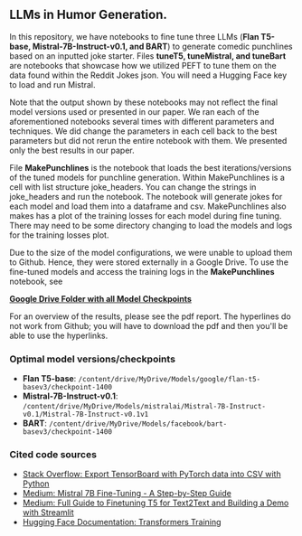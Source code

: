 ## LLMs in Humor Generation.

In this repository, we have notebooks to fine tune three LLMs (**Flan T5-base, Mistral-7B-Instruct-v0.1, and BART**) to generate comedic punchlines based on an inputted joke starter.
Files **tuneT5, tuneMistral, and tuneBart** are notebooks that showcase how we utilized PEFT to tune them on the data found within the Reddit Jokes json. You will need a Hugging Face key to load and run Mistral.

Note that the output shown by these notebooks may not reflect the final model versions used or presented in our paper. We ran each of the aforementioned notebooks several times with different parameters and techniques. We did change the parameters in each cell back to the best parameters but did not rerun the entire notebook with them. We presented only the best results in our paper.

File **MakePunchlines** is the notebook that loads the best iterations/versions of the tuned models for punchline generation. Within MakePunchlines is a cell with list structure joke_headers. You can change the strings in joke_headers and run the notebook. The notebook will generate jokes for each model and load them into a dataframe and csv. MakePunchlines also makes has a plot of the training losses for each model during fine tuning. There may need to be some directory changing to load the models and logs for the training losses plot. 

Due to the size of the model configurations, we were unable to upload them to Github. Hence, they were stored externally in a Google Drive. To use the fine-tuned models and access the training logs in the **MakePunchlines** notebook, see

[**Google Drive Folder with all Model Checkpoints**](https://drive.google.com/drive/folders/1NVtKfN_jmsumBkP2It_XhCPaacA9rzB3?usp=drive_link)

For an overview of the results, please see the pdf report. The hyperlines do not work from Github; you will have to download the pdf and then you'll be able to use the hyperlinks.

### Optimal model versions/checkpoints

- **Flan T5-base**: `/content/drive/MyDrive/Models/google/flan-t5-basev3/checkpoint-1400`
- **Mistral-7B-Instruct-v0.1**: `/content/drive/MyDrive/Models/mistralai/Mistral-7B-Instruct-v0.1/Mistral-7B-Instruct-v0.1v1`
- **BART**: `/content/drive/MyDrive/Models/facebook/bart-basev3/checkpoint-1400`


### Cited code sources

- [Stack Overflow: Export TensorBoard with PyTorch data into CSV with Python](https://stackoverflow.com/questions/71239557/export-tensorboard-with-pytorch-data-into-csv-with-python)
- [Medium: Mistral 7B Fine-Tuning - A Step-by-Step Guide](https://gathnex.medium.com/mistral-7b-fine-tuning-a-step-by-step-guide-52122cdbeca8)
- [Medium: Full Guide to Finetuning T5 for Text2Text and Building a Demo with Streamlit](https://medium.com/nlplanet/a-full-guide-to-finetuning-t5-for-text2text-and-building-a-demo-with-streamlit-c72009631887)
- [Hugging Face Documentation: Transformers Training](https://huggingface.co/docs/transformers/en/training)
